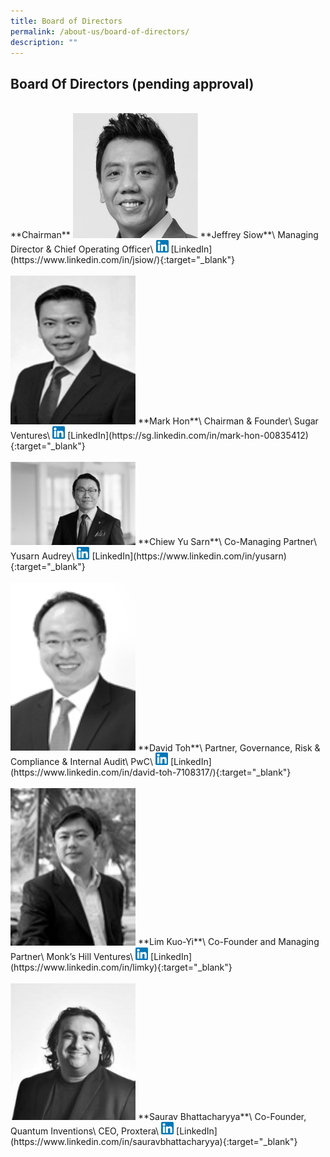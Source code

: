 ```yaml
---
title: Board of Directors
permalink: /about-us/board-of-directors/
description: ""
---
```

<h2><strong>Board Of Directors (pending approval)</strong></h2>
<br>
**Chairman**
<img src="/images/jeffsiow.jpg" style="width: 200px; margin-left: 0; filter:grayscale(1);">
**Jeffrey Siow**\
Managing Director & Chief Operating Officer\
<img src="/images/linkedin.png" style="width: 20px;margin-left: 0; display: inline;"> [LinkedIn](https://www.linkedin.com/in/jsiow/){:target="_blank"}
<br><br>
<img src="/images/markhon.png" style="width: 200px; margin-left: 0; filter:grayscale(1);">
**Mark Hon**\
Chairman & Founder\
Sugar Ventures\
<img src="/images/linkedin.png" style="width: 20px;margin-left: 0; display: inline"> [LinkedIn](https://sg.linkedin.com/in/mark-hon-00835412){:target="_blank"}
<br><br>
<img src="/images/chiewyusarn.jpg" style="width: 200px; margin-left: 0; filter:grayscale(1);">
**Chiew Yu Sarn**\
Co-Managing Partner\
Yusarn Audrey\
<img src="/images/linkedin.png" style="width: 20px;margin-left: 0; display: inline"> [LinkedIn](https://www.linkedin.com/in/yusarn){:target="_blank"}
<br><br>
<img src="/images/davidtoh.png" style="width: 200px; margin-left: 0; filter:grayscale(1);">
**David Toh**\
Partner, Governance, Risk & Compliance & Internal Audit\
PwC\
<img src="/images/linkedin.png" style="width: 20px;margin-left: 0; display: inline;"> [LinkedIn](https://www.linkedin.com/in/david-toh-7108317/){:target="_blank"}
<br><br>
<img src="/images/limkuoyi.jpg" style="width: 200px; margin-left: 0; filter:grayscale(1);">
**Lim Kuo-Yi**\
Co-Founder and Managing Partner\
Monk’s Hill Ventures\
<img src="/images/linkedin.png" style="width: 20px;margin-left: 0; display: inline"> [LinkedIn](https://www.linkedin.com/in/limky){:target="_blank"}
<br><br>
<img src="/images/saurav.jpg" style="width: 200px; margin-left: 0; filter:grayscale(1);">
**Saurav Bhattacharyya**\
Co-Founder, Quantum Inventions\
CEO, Proxtera\
<img src="/images/linkedin.png" style="width: 20px;margin-left: 0; display: inline;"> [LinkedIn](https://www.linkedin.com/in/sauravbhattacharyya){:target="_blank"}
<br><br>
